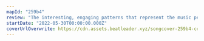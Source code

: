 ```yaml
---
mapId: "259b4"
review: "The interesting, engaging patterns that represent the music perfectly and the  lovely light show make this map shine! The well spaced full difficulty spread maintains the energy and will get you dancing - just tons of fun to play on all the diffs!"
startDate: "2022-05-30T00:00:00.000Z"
coverUrlOverwrite: https://cdn.assets.beatleader.xyz/songcover-259b4-cover.jpg
---
```

